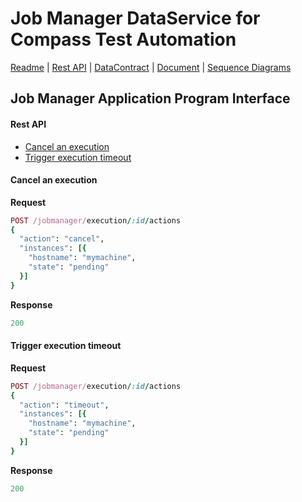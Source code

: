 # Job Manager DataService for Compass Test Automation
[Readme](README.md) | [Rest API](RESTAPI.md) | [DataContract](DATACONTRACT.md) | [Document](DOCUMENTATION.md) | [Sequence Diagrams](https://www.lucidchart.com/documents/edit/d15cef2b-8b80-4ce0-8e2c-1f3deee1759c/0)


## Job Manager Application Program Interface

#### Rest API
* [Cancel an execution](#cancel-an-execution)
* [Trigger execution timeout](#trigger-execution-timeout)

#### Cancel an execution
**Request**
```ruby
POST /jobmanager/execution/:id/actions
{
  "action": "cancel",
  "instances": [{
    "hostname": "mymachine",
    "state": "pending"
  }]
}
```

**Response**
```ruby
200
```

#### Trigger execution timeout
**Request**
```ruby
POST /jobmanager/execution/:id/actions
{
  "action": "timeout",
  "instances": [{
    "hostname": "mymachine",
    "state": "pending"
  }]
}
```
**Response**
```ruby
200
```
